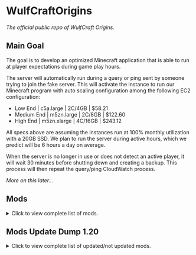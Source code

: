 # **WulfCraftOrigins**
*The official public repo of WulfCraft Origins.*

## **Main Goal**
The goal is to develop an optimized Minecraft application that is able to run at player expectations during game play hours. 

The server will automatically run during a query or ping sent by someone trying to join the fake server. This will activate the instance to run our Minecraft program with auto scaling configuration among the following EC2 configuration:
  
- Low End | c5a.large | 2C/4GB | $58.21
- Medium End | m5zn.large | 2C/8GB | $122.60
- High End | m5zn.xlarge | 4C/16GB | $243.12

All specs above are assuming the instances run at 100% monthly utilization with a 20GB SSD. We plan to run the server during active hours, which we predict will be 6 hours a day on average.

When the server is no longer in use or does not detect an active player, it will wait 30 minutes before shutting down and creating a backup. This process will then repeat the query/ping CloudWatch process.

*More on this later...*

## **Mods** 
<details>
<summary> Click to view complete list of mods. </summary>
<br>

### **Abnormals Delight**
https://www.curseforge.com/minecraft/mc-mods/abnormals-delight

### **Additional Banners**
https://www.curseforge.com/minecraft/mc-mods/additional-banners

### **Additional Lanterns**
https://www.curseforge.com/minecraft/mc-mods/additional-lanterns

### **AI Improvements**
https://www.curseforge.com/minecraft/mc-mods/ai-improvements

### **Alex's Mobs**
https://www.curseforge.com/minecraft/mc-mods/alexs-mobs

### **AmbientSounds 5**
https://www.curseforge.com/minecraft/mc-mods/ambientsounds

### **AppleSkin**
https://www.curseforge.com/minecraft/mc-mods/appleskin

### **Aquaculture 2**
https://www.curseforge.com/minecraft/mc-mods/aquaculture

### **Architectury API**
https://www.curseforge.com/minecraft/mc-mods/architectury-api

### **Artifacts**
https://www.curseforge.com/minecraft/mc-mods/artifacts

### **AttributeFix**
https://www.curseforge.com/minecraft/mc-mods/attributefix

### **AutoRegLib**
https://www.curseforge.com/minecraft/mc-mods/autoreglib

### **Bag of Yurting**
https://www.curseforge.com/minecraft/mc-mods/bag-of-yurting

### **Balm**
https://www.curseforge.com/minecraft/mc-mods/balm

### **Bed Benefits**
https://www.curseforge.com/minecraft/mc-mods/bed-benefits

### **Better Advancements**
https://www.curseforge.com/minecraft/mc-mods/better-advancements

### **Better Animals Plus**
https://www.curseforge.com/minecraft/mc-mods/betteranimalsplus

### **Better Animations Collection**
https://www.curseforge.com/minecraft/mc-mods/better-animations-collection

### **Better Compatibility Checker**
https://www.curseforge.com/minecraft/mc-mods/better-compatibility-checker

### **BetterF3**
https://www.curseforge.com/minecraft/mc-mods/betterf3

### **Blue Skies**
https://www.curseforge.com/minecraft/mc-mods/blue-skies

### **Blueprint**
https://www.curseforge.com/minecraft/mc-mods/blueprint

### **Bookshelf**
https://www.curseforge.com/minecraft/mc-mods/bookshelf

### **Builders Crafts & Additions**
https://www.curseforge.com/minecraft/mc-mods/buildersaddition

### **Building Gadgets**
https://www.curseforge.com/minecraft/mc-mods/building-gadgets

### **Canary**
https://www.curseforge.com/minecraft/mc-mods/canary

### **Chat Heads**
https://www.curseforge.com/minecraft/mc-mods/chat-heads

### **ChocoCraft**
https://www.curseforge.com/minecraft/mc-mods/chococraft

### **Chunky**
https://www.curseforge.com/minecraft/mc-mods/chunky-pregenerator-forge

### **Citadel**
https://www.curseforge.com/minecraft/mc-mods/citadel

### **Client Tweaks**
https://www.curseforge.com/minecraft/mc-mods/client-tweaks

### **Cloth Config API**
https://www.curseforge.com/minecraft/mc-mods/cloth-config

### **Clumps**
https://www.curseforge.com/minecraft/mc-mods/clumps

### **Code Chicken Lib**
https://www.curseforge.com/minecraft/mc-mods/codechicken-lib-1-8

### **Collective**
https://www.curseforge.com/minecraft/mc-mods/collective

### **Coloured Tooltips**
https://www.curseforge.com/minecraft/mc-mods/coloured-tooltips

### **Configured**
https://www.curseforge.com/minecraft/mc-mods/configured

### **Controlling**
https://www.curseforge.com/minecraft/mc-mods/controlling

### **Cooking for Blockheads**
https://www.curseforge.com/minecraft/mc-mods/cooking-for-blockheads

### **CoroUtil**
https://www.curseforge.com/minecraft/mc-mods/coroutil

### **Crafting Tweaks**
https://www.curseforge.com/minecraft/mc-mods/crafting-tweaks

### **CraftTweaker**
https://www.curseforge.com/minecraft/mc-mods/crafttweaker

### **Crash Utilities**
https://www.curseforge.com/minecraft/mc-mods/crash-utilities

### **CreativeCore**
https://www.curseforge.com/minecraft/mc-mods/creativecore

### **Creatures and Beasts**
https://www.curseforge.com/minecraft/mc-mods/creatures-and-beasts

### **Creeper Overhaul**
https://www.curseforge.com/minecraft/mc-mods/creeper-overhaul

### **Croptopia**
https://www.curseforge.com/minecraft/mc-mods/croptopia

### **Cucumber Library**
https://www.curseforge.com/minecraft/mc-mods/cucumber

### **Curios API**
https://www.curseforge.com/minecraft/mc-mods/curios

### **Cyclic**
https://www.curseforge.com/minecraft/mc-mods/cyclic

### **Damage Tilt**
https://www.curseforge.com/minecraft/mc-mods/damage-tilt

### **Dark Paintings**
https://www.curseforge.com/minecraft/mc-mods/dark-paintings

### **Dark Utilities**
https://www.curseforge.com/minecraft/mc-mods/dark-utilities

### **Decorative Blocks**
https://www.curseforge.com/minecraft/mc-mods/decorative-blocks/

### **Default Options**
https://www.curseforge.com/minecraft/mc-mods/default-options

### **DeLogger**
https://www.curseforge.com/minecraft/mc-mods/delogger

### **Ding**
https://www.curseforge.com/minecraft/mc-mods/ding

### **DivineRPG**
https://www.curseforge.com/minecraft/mc-mods/official-divinerpg

### **Domum Ornamentum**
https://www.curseforge.com/minecraft/mc-mods/domum-ornamentum

### **Dungeon Crawl**
https://www.curseforge.com/minecraft/mc-mods/dungeon-crawl

### **Dungeons Plus**
https://www.curseforge.com/minecraft/mc-mods/dungeons-plus

### **Dynamic View**
https://www.curseforge.com/minecraft/mc-mods/dynamic-view

### **Earth Mobs**
https://www.curseforge.com/minecraft/mc-mods/earth-mobs

### **Easy Magic**
https://www.curseforge.com/minecraft/mc-mods/easy-magic

### **Emojiful**
https://www.curseforge.com/minecraft/mc-mods/emojiful

### **Enchantment Descriptions**
https://www.curseforge.com/minecraft/mc-mods/enchantment-descriptions

### **Ender Crop**
https://www.curseforge.com/minecraft/mc-mods/ender-crop

### **Ender Storage**
https://www.curseforge.com/minecraft/mc-mods/ender-storage-1-8

### **EnderTanks**
https://www.curseforge.com/minecraft/mc-mods/endertanks

### **End Remastered**
https://www.curseforge.com/minecraft/mc-mods/endremastered

### **Enhanced Celestials**
https://www.curseforge.com/minecraft/mc-mods/enhanced-celestials

### **EnhancedVisuals**
https://www.curseforge.com/minecraft/mc-mods/enhancedvisuals

### **Entity Culling**
https://www.curseforge.com/minecraft/mc-mods/entityculling

### **Every Compat**
https://www.curseforge.com/minecraft/mc-mods/every-compat

### **Extreme sound muffler**
https://www.curseforge.com/minecraft/mc-mods/extreme-sound-muffler

### **FancyMenu**
https://www.curseforge.com/minecraft/mc-mods/fancymenu-forge

### **Farmer's Delight**
https://www.curseforge.com/minecraft/mc-mods/farmers-delight

### **Farming for Blockheads**
https://www.curseforge.com/minecraft/mc-mods/farming-for-blockheads

### **Farsight**
https://www.curseforge.com/minecraft/mc-mods/farsight

### **Fast Leaf Decay**
https://www.curseforge.com/minecraft/mc-mods/fast-leaf-decay

### **Fastload**
https://www.curseforge.com/minecraft/mc-mods/fastload

### **FastSuite**
https://www.curseforge.com/minecraft/mc-mods/fastsuite

### **FastWorkbench**
https://www.curseforge.com/minecraft/mc-mods/fastworkbench

### **ForgeEndertech**
https://www.curseforge.com/minecraft/mc-mods/forgeendertech

### **FPS Reducer**
https://www.curseforge.com/minecraft/mc-mods/fps-reducer

### **Game Menu Mod Option**
https://www.curseforge.com/minecraft/mc-mods/gamemenumodoption

### **GeckoLib**
https://www.curseforge.com/minecraft/mc-mods/geckolib

### **Glassential**
https://www.curseforge.com/minecraft/mc-mods/glassential

### **Globin Traders**
https://www.curseforge.com/minecraft/mc-mods/goblin-traders

### **GraveStone Mod**
https://www.curseforge.com/minecraft/mc-mods/gravestone-mod

### **Guard Villagers**
https://www.curseforge.com/minecraft/mc-mods/guard-villagers

### **Hunter Illager**
https://www.curseforge.com/minecraft/mc-mods/hunterillager

### **Iceberg**
https://www.curseforge.com/minecraft/mc-mods/iceberg

### **Illagers Wear Armor**
https://www.curseforge.com/minecraft/mc-mods/illagers-wear-armor

### **Infernal Expansion**
https://www.curseforge.com/minecraft/mc-mods/infernal-expansion

### **Infernal Mobs**
https://www.curseforge.com/minecraft/mc-mods/atomicstrykers-infernal-mobs

### **InsaneLib**
https://www.curseforge.com/minecraft/mc-mods/insanelib

### **Inventory HUD+**
https://www.curseforge.com/minecraft/mc-mods/inventory-hud-forge

### **Iron Chests**
https://www.curseforge.com/minecraft/mc-mods/iron-chests

### **Iron Furnaces**
https://www.curseforge.com/minecraft/mc-mods/iron-furnaces

### **It's the little things**
https://www.curseforge.com/minecraft/mc-mods/its-the-little-things

### **It Shall Not Tick**
https://www.curseforge.com/minecraft/mc-mods/it-shall-not-tick

### **Jade**
https://www.curseforge.com/minecraft/mc-mods/jade

### **JourneyMap**
https://www.curseforge.com/minecraft/mc-mods/journeymap

### **JourneyMap Integration**
https://www.curseforge.com/minecraft/mc-mods/journeymap-integration

### **Just Enough Effect Descriptions**
https://www.curseforge.com/minecraft/mc-mods/just-enough-effect-descriptions-jeed

### **Just Enough Items**
https://www.curseforge.com/minecraft/mc-mods/jei

### **Just Enough Professions**
https://www.curseforge.com/minecraft/mc-mods/just-enough-professions-jep

### **Just Enough Resources**
https://www.curseforge.com/minecraft/mc-mods/just-enough-resources-jer

### **Just Mob Heads**
https://www.curseforge.com/minecraft/mc-mods/just-mob-heads

### **Just Player Heads**
https://www.curseforge.com/minecraft/mc-mods/just-player-heads

### **Just Zoom**
https://www.curseforge.com/minecraft/mc-mods/just-zoom-forge

### **Kiwi**
https://www.curseforge.com/minecraft/mc-mods/kiwi

### **Konkrete**
https://www.curseforge.com/minecraft/mc-mods/konkrete

### **KubeJS**
https://www.curseforge.com/minecraft/mc-mods/kubejs

### **Large Ore Deposits**
https://www.curseforge.com/minecraft/mc-mods/large-ore-deposits

### **Login Protection**
https://www.curseforge.com/minecraft/mc-mods/login-protection

### **Macaw's Bridges**
https://www.curseforge.com/minecraft/mc-mods/macaws-bridges

### **Macaw's Doors**
https://www.curseforge.com/minecraft/mc-mods/macaws-doors

### **Macaw's Fences and Walls**
https://www.curseforge.com/minecraft/mc-mods/macaws-fences-and-walls

### **Macaw's Furniture**
https://www.curseforge.com/minecraft/mc-mods/macaws-furniture

### **Macaw's Lights**
https://www.curseforge.com/minecraft/mc-mods/macaws-lights-and-lamps

### **Macaw's Roofs**
https://www.curseforge.com/minecraft/mc-mods/macaws-roofs

### **Macaw's Trapdoors**
https://www.curseforge.com/minecraft/mc-mods/macaws-trapdoors

### **Moog's Voyager Structures**
https://www.curseforge.com/minecraft/mc-mods/moogs-voyager-structures

### **Moonlight Lib**
https://www.curseforge.com/minecraft/mc-mods/selene

### **More Babies**
https://www.curseforge.com/minecraft/mc-mods/more-babies

### **More Buckets**
https://www.curseforge.com/minecraft/mc-mods/more-buckets

### **More Dragon Eggs**
https://www.curseforge.com/minecraft/mc-mods/more-dragon-eggs

### **More Villagers**
https://www.curseforge.com/minecraft/mc-mods/more-villagers

### **Mouse Tweaks**
https://www.curseforge.com/minecraft/mc-mods/mouse-tweaks

### **MrCrayfish's Furniture Mod**
https://www.curseforge.com/minecraft/mc-mods/mrcrayfish-furniture-mod

### **My Server Is Compatible**
https://www.curseforge.com/minecraft/mc-mods/my-server-is-compatible

### **Mystical Agriculture**
https://www.curseforge.com/minecraft/mc-mods/mystical-agriculture

### **Naturalist**
https://www.curseforge.com/minecraft/mc-mods/naturalist

### **Nature's Compass**
https://www.curseforge.com/minecraft/mc-mods/natures-compass

### **Neko's Enchanted Books**
https://www.curseforge.com/minecraft/mc-mods/nekos-enchanted-books

### **NetherPortalFix**
https://www.curseforge.com/minecraft/mc-mods/netherportalfix

### **No Chat Reports**
https://www.curseforge.com/minecraft/mc-mods/no-chat-reports

### **Oh The Biomes You'll Go**
https://www.curseforge.com/minecraft/mc-mods/oh-the-biomes-youll-go

### **OpenBlocks Elevator**
https://www.curseforge.com/minecraft/mc-mods/openblocks-elevator

### **Paintings ++**
https://www.curseforge.com/minecraft/mc-mods/paintings

### **Patchouli**
https://www.curseforge.com/minecraft/mc-mods/patchouli

### **Paxi**
https://www.curseforge.com/minecraft/mc-mods/paxi

### **Pick Up Notifier**
https://www.curseforge.com/minecraft/mc-mods/pick-up-notifier

### **Pig Pen Cipher**
https://www.curseforge.com/minecraft/mc-mods/pig-pen-cipher

### **Placebo**
https://www.curseforge.com/minecraft/mc-mods/placebo

### **Plasmo Voice**
https://www.curseforge.com/minecraft/mc-mods/plasmo-voice

### **Platforms**
https://www.curseforge.com/minecraft/mc-mods/platforms

### **Pluto**
https://www.curseforge.com/minecraft/mc-mods/pluto

### **Polymorph**
https://www.curseforge.com/minecraft/mc-mods/polymorph

### **Progressive Bosses**
https://www.curseforge.com/minecraft/mc-mods/progressive-bosses

### **Project MMO**
https://www.curseforge.com/minecraft/mc-mods/project-mmo

### **Puzzles Lib**
https://www.curseforge.com/minecraft/mc-mods/puzzles-lib

### **Quark**
https://www.curseforge.com/minecraft/mc-mods/quark

### **Quark Oddities**
https://www.curseforge.com/minecraft/mc-mods/quark-oddities

### **Reliquary Reincarnations**
https://www.curseforge.com/minecraft/mc-mods/reliquary-v1-3

### **Repurposed Structures**
https://www.curseforge.com/minecraft/mc-mods/repurposed-structures

### **Rhino**
https://www.curseforge.com/minecraft/mc-mods/rhino

### **Rubidium**
https://www.curseforge.com/minecraft/mc-mods/rubidium

### **Runelic**
https://www.curseforge.com/minecraft/mc-mods/runelic

### **Saturn**
https://www.curseforge.com/minecraft/mc-mods/saturn

### **Savage & Ravage**
https://www.curseforge.com/minecraft/mc-mods/savage-and-ravage

### **Scaling Health**
https://www.curseforge.com/minecraft/mc-mods/scaling-health

### **Scuba Gear**
https://www.curseforge.com/minecraft/mc-mods/scuba-gear

### **Serene Seasons**
https://www.curseforge.com/minecraft/mc-mods/serene-seasons

### **ShetiPhianCore**
https://www.curseforge.com/minecraft/mc-mods/shetiphiancore

### **Shutup Experimental Settings!**
https://www.curseforge.com/minecraft/mc-mods/shutup-experimental-settings

### **Silent Lib**
https://www.curseforge.com/minecraft/mc-mods/silent-lib

### **Simple Discord Rich Presence**
https://www.curseforge.com/minecraft/mc-mods/simple-discord-rich-presence

### **Smooth Boot**
https://www.curseforge.com/minecraft/mc-mods/smooth-boot-reloaded

### **Smooth Chunks**
https://www.curseforge.com/minecraft/mc-mods/smooth-chunks

### **Snow! Real Magic!**
https://www.curseforge.com/minecraft/mc-mods/snow-real-magic

### **Spice of Life: Carrot Edition**
https://www.curseforge.com/minecraft/mc-mods/spice-of-life-carrot-edition

### **Sophisticated Backpacks**
https://www.curseforge.com/minecraft/mc-mods/sophisticated-backpacks

### **Sophisticated Core**
https://www.curseforge.com/minecraft/mc-mods/sophisticated-core

### **Stalwart Dungeons**
https://www.curseforge.com/minecraft/mc-mods/stalwart-dungeons

### **Starlight**
https://www.curseforge.com/minecraft/mc-mods/starlight-forge

### **Structory**
https://www.curseforge.com/minecraft/mc-mods/structory

### **Structure Gel API**
https://www.curseforge.com/minecraft/mc-mods/structure-gel-api

### **SuperMartijn642's Core Lib**
https://www.curseforge.com/minecraft/mc-mods/supermartijn642s-core-lib

### **Supplementaries**
https://www.curseforge.com/minecraft/mc-mods/supplementaries

### **SwingThroughGrass**
https://www.curseforge.com/minecraft/mc-mods/swingthroughgrass

### **TerraBlender**
https://www.curseforge.com/minecraft/mc-mods/terrablender

### **Terralith**
https://www.curseforge.com/minecraft/mc-mods/terralith

### **TexTrue's Rubidium Options**
https://www.curseforge.com/minecraft/mc-mods/textrues-rubidium-options

### **The Graveyard**
https://www.curseforge.com/minecraft/mc-mods/the-graveyard-forge

### **The Twilight Forest**
https://www.curseforge.com/minecraft/mc-mods/the-twilight-forest

### **Tips**
https://www.curseforge.com/minecraft/mc-mods/tips

### **Toast Control**
https://www.curseforge.com/minecraft/mc-mods/toast-control

### **Tower's of the Wild: Additions**
https://www.curseforge.com/minecraft/mc-mods/towers-of-the-wild-additions

### **Tough As Nails**
https://www.curseforge.com/minecraft/mc-mods/tough-as-nails

### **Towns and Towers**
https://www.curseforge.com/minecraft/mc-mods/towns-and-towers

### **Transparent**
https://www.curseforge.com/minecraft/mc-mods/transparent

### **Traveler's Titles**
https://www.curseforge.com/minecraft/mc-mods/travelers-titles

### **Villager Names**
https://www.curseforge.com/minecraft/mc-mods/villager-names

### **Visual Workbench**
https://www.curseforge.com/minecraft/mc-mods/visual-workbench

### **Waystones**
https://www.curseforge.com/minecraft/mc-mods/waystones

### **When Dungeons Arise**
https://www.curseforge.com/minecraft/mc-mods/when-dungeons-arise

### **XP Tome**
https://www.curseforge.com/minecraft/mc-mods/xp-tome

### **YUNG's API**
https://www.curseforge.com/minecraft/mc-mods/yungs-api

### **YUNG's Better Desert Temples**
https://www.curseforge.com/minecraft/mc-mods/yungs-better-desert-temples

### **YUNG's Better Dungeons**
https://www.curseforge.com/minecraft/mc-mods/yungs-better-dungeons

### **YUNG's Better Mineshafts**
https://www.curseforge.com/minecraft/mc-mods/yungs-better-mineshafts-forge

### **YUNG's Better Ocean Monuments**
https://www.curseforge.com/minecraft/mc-mods/yungs-better-ocean-monuments

### **YUNG's Better Strongholds**
https://www.curseforge.com/minecraft/mc-mods/yungs-better-strongholds

### **YUNG's Better Witch Huts**
https://www.curseforge.com/minecraft/mc-mods/yungs-better-witch-huts

### **YUNG's Bridges**
https://www.curseforge.com/minecraft/mc-mods/yungs-bridges

### **YUNG's Extras**
https://www.curseforge.com/minecraft/mc-mods/yungs-extras

### **Zombie Awareness**
https://www.curseforge.com/minecraft/mc-mods/zombie-awareness
</details>

## **Mods Update Dump 1.20** 
<details>
<summary> Click to view complete list of updated/not updated mods. </summary>
<br>
[-] Updating JourneyMap..
[-] Updating MrCrayfish's Furniture Mod..
[-] Updating EnderTanks..
[-] Updating Aquaculture 2..
[-] Updating Mouse Tweaks..
[-] Updating ShetiPhianCore..
[-] Updating ChocoCraft..
[-] Updating The Twilight Forest..
[-] Updating AtomicStryker's Infernal Mobs..
[-] Updating Bookshelf..
[-] Updating Iron Chests..
[-] Updating Additional Banners..
[-] Updating Fast Leaf Decay..
[-] Updating Ding (Forge)..
[-] Updating Cooking for Blockheads..
[-] Updating Default Options..
[-] Updating It's the little things..
[-] Updating AI Improvements..
[-] Updating Crafting Tweaks..
[-] Updating Iron Furnaces [FORGE]..
[!] CoroUtil does not have a compatible version. Skipping..
[!] Zombie Awareness does not have a compatible version. Skipping..
[!] KubeJS does not have a compatible version. Skipping..
[-] Updating Just Enough Items (JEI)..
[-] Updating GraveStone Mod..
[-] Updating CraftTweaker..
[-] Updating Cyclic..
[-] Updating Just Enough Resources (JER)..
[-] Updating NetherPortalFix..
[-] Updating Reliquary Reincarnations..
[-] Updating Dark Utilities..
[!] Ender Crop does not have a compatible version. Skipping..
[!] CodeChicken Lib 1.8.+ does not have a compatible version. Skipping..
[-] Updating Silent Lib (silentlib)..
[!] Quark does not have a compatible version. Skipping..
[-] Updating Platforms..
[-] Updating ForgeEndertech..
[!] Ender Storage 1.8.+ does not have a compatible version. Skipping..
[-] Updating Waystones..
[-] Updating Tough As Nails..
[-] Updating Mystical Agriculture..
[-] Updating Scaling Health..
[-] Updating AppleSkin..
[!] AutoRegLib does not have a compatible version. Skipping..
[-] Updating Controlling..
[-] Updating Enchantment Descriptions..
[-] Updating OpenBlocks Elevator..
[-] Updating Client Tweaks..
[-] Updating Paintings ++..
[-] Updating Nature's Compass..
[-] Updating AmbientSounds 5..
[-] Updating EnhancedVisuals..
[-] Updating Clumps..
[-] Updating CreativeCore..
[-] Updating Farming for Blockheads..
[!] SwingThroughGrass does not have a compatible version. Skipping..
[-] Updating Toast Control..
[-] Updating Cucumber Library..
[-] Updating Better Advancements..
[!] AntiGhost does not have a compatible version. Skipping..
[-] Updating Spice of Life: Carrot Edition..
[-] Updating FPS Reducer..
[-] Updating AttributeFix..
[-] Updating Placebo..
[-] Updating Emojiful..
[!] Coloured Tooltips does not have a compatible version. Skipping..
[-] Updating FastWorkbench..
[-] Updating Progressive Bosses..
[-] Updating Serene Seasons..
[!] Just Mob Heads does not have a compatible version. Skipping..
[!] Building Gadgets does not have a compatible version. Skipping..
[-] Updating More Buckets..
[!] Quark Oddities does not have a compatible version. Skipping..
[!] Just Player Heads does not have a compatible version. Skipping..
[!] Better Animals Plus does not have a compatible version. Skipping..
[-] Updating Kiwi 🥝 (Forge)..
[-] Updating Tips..
[-] Updating Patchouli..
[-] Updating Snow! Real Magic! ⛄ (Forge)..
[-] Updating Curios API (Forge)..
[-] Updating Artifacts..
[!] Blue Skies does not have a compatible version. Skipping..
[-] Updating Large Ore Deposits..
[-] Updating Hunter illager..
[!] Glassential does not have a compatible version. Skipping..
[-] Updating Better Animations Collection..
[-] Updating Jade 🔍..
[-] Updating Dungeon Crawl..
[-] Updating Citadel..
[-] Updating Earth Mobs..
[-] Updating Simple Discord Rich Presence (Forge /  Fabric)..
[!] Collective does not have a compatible version. Skipping..
[-] Updating XP Tome..
[!] Villager Names does not have a compatible version. Skipping..
[-] Updating Cloth Config API (Fabric/Forge)..
[-] Updating Pick Up Notifier [Forge & Fabric]..
[-] Updating Macaw's Bridges..
[-] Updating Macaw's Roofs..
[-] Updating Game Menu Mod Option [Forge]..
[-] Updating Project MMO..
[-] Updating Inventory HUD+..
[-] Updating Login Protection[Forge/Fabric]..
[-] Updating More Dragon Eggs..
[!] Macaw's Furniture does not have a compatible version. Skipping..
[-] Updating Guard Villagers..
[!] Decorative Blocks does not have a compatible version. Skipping..
[-] Updating Extreme sound muffler (Forge)..
[-] Updating DivineRPG (Official)..
[!] Goblin Traders does not have a compatible version. Skipping..
[-] Updating Dynamic View[Forge]..
[-] Updating Repurposed Structures (Forge)..
[-] Updating Crash Utilities..
[-] Updating Bed Benefits..
[-] Updating Dark Paintings..
[-] Updating Transparent..
[!] Dungeons Plus does not have a compatible version. Skipping..
[-] Updating Macaw's Doors..
[!] Structure Gel API does not have a compatible version. Skipping..
[-] Updating Borderless Window..
[-] Updating Bag of Yurting..
[!] Savage & Ravage does not have a compatible version. Skipping..
[-] Updating Blueprint..
[-] Updating GeckoLib..
[-] Updating Polymorph (Fabric/Forge/Quilt)..
[!] YUNG's Better Mineshafts (Forge) does not have a compatible version. Skipping..
[-] Updating Builders Crafts & Additions (Forge)..
[-] Updating Runelic..
[!] Infernal Expansion does not have a compatible version. Skipping..
[-] Updating Pig Pen Cipher..
[-] Updating Farmer's Delight..
[-] Updating Scuba Gear..
[-] Updating Macaw's Trapdoors..
[-] Updating BetterF3..
[-] Updating End Remastered..
[!] Shutup Experimental Settings! does not have a compatible version. Skipping..
[-] Updating Chat Heads..
[-] Updating Illagers Wear Armor..
[-] Updating Konkrete [Forge]..
[!] Damage Tilt does not have a compatible version. Skipping..
[-] Updating Supplementaries..
[!] DeLogger does not have a compatible version. Skipping..
[!] Creatures and Beasts does not have a compatible version. Skipping..
[-] Updating Croptopia..
[!] Rhino does not have a compatible version. Skipping..
[-] Updating Just Enough Professions (JEP)..
[-] Updating Architectury API (Fabric/Forge)..
[!] YUNG's API (Forge) does not have a compatible version. Skipping..
[-] Updating Sophisticated Backpacks..
[-] Updating Alex's Mobs..
[-] Updating Enhanced Celestials - Blood, Blue, & Harvest (Super) Moons..
[!] Neko's Enchanted Books does not have a compatible version. Skipping..
[-] Updating When Dungeons Arise - Forge!..
[!] Abnormals Delight does not have a compatible version. Skipping..
[-] Updating Entity Culling Fabric/Forge..
[-] Updating Macaw's Fences and Walls..
[-] Updating SuperMartijn642's Core Lib..
[-] Updating Easy Magic [Forge & Fabric]..
[!] Configured does not have a compatible version. Skipping..
[-] Updating InsaneLib..
[!] YUNG's Better Strongholds (Forge) does not have a compatible version. Skipping..
[-] Updating Plasmo Voice..
[!] Stalwart Dungeons does not have a compatible version. Skipping..
[-] Updating FastSuite..
[!] YUNG's Extras (Forge) does not have a compatible version. Skipping..
[!] More Villagers does not have a compatible version. Skipping..
[-] Updating Chunky (Forge)..
[-] Updating My Server Is Compatible..
[-] Updating Puzzles Lib [Forge & Fabric]..
[-] Updating Farsight [Forge]..
[-] Updating Moonlight Lib..
[-] Updating Visual Workbench [Forge & Fabric]..
[-] Updating Additional Lanterns..
[-] Updating Macaw's Lights and Lamps..
[!] Traveler's Titles (Forge) does not have a compatible version. Skipping..
[!] YUNG's Better Dungeons (Forge) does not have a compatible version. Skipping..
[-] Updating Terralith..
[!] Paxi (Forge) does not have a compatible version. Skipping..
[-] Updating Iceberg [Forge]..
[-] Updating JourneyMap Integration..
[-] Updating Starlight (Forge)..
[-] Updating Domum Ornamentum..
[-] Updating The Graveyard (FORGE)..
[-] Updating Balm (Forge Edition)..
[-] Updating Just Enough Effect Descriptions (JEED)..
[!] YUNG's Bridges (Forge) does not have a compatible version. Skipping..
[-] Updating Better Compatibility Checker..
[-] Updating Amplified Nether..
[-] Updating Towers of the Wild: Additions..
[-] Updating Creeper Overhaul..
[-] Updating Just Zoom [Forge]..
[-] Updating Rubidium..
[-] Updating Server Performance - Smooth Chunk Save[Forge/Fabric]..
[!] More Babies (Forge & Fabric)  does not have a compatible version. Skipping..
[-] Updating Sophisticated Core..
[!] It Shall Not Tick (ISNT) does not have a compatible version. Skipping..
[!] Towns and Towers does not have a compatible version. Skipping..
[!] Naturalist does not have a compatible version. Skipping..
[!] Every Compat (Wood Good) does not have a compatible version. Skipping..
[-] Updating Fastload..
[!] YUNG's Better Desert Temples (Forge) does not have a compatible version. Skipping..
[!] YUNG's Better Witch Huts (Forge) does not have a compatible version. Skipping..
[-] Updating Smooth Boot (Reloaded)..
[-] Updating No Chat Reports..
[-] Updating Structory..
[-] Updating MVS - Moog's Voyager Structures..
[-] Updating TexTrue's Rubidium Options..
[-] Updating Canary..
[!] Saturn does not have a compatible version. Skipping..
[-] Updating Continents..
[!] Pluto does not have a compatible version. Skipping..
[!] YUNG's Better Ocean Monuments (Forge) does not have a compatible version. Skipping..
[-] Updating CorgiLib..
</details>